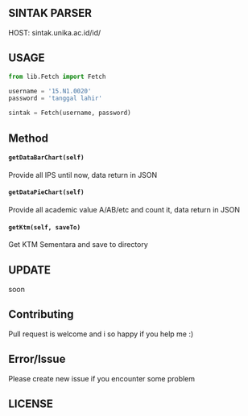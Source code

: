 ## SINTAK PARSER
HOST: sintak.unika.ac.id/id/

## USAGE
```python
from lib.Fetch import Fetch

username = '15.N1.0020'
password = 'tanggal lahir'

sintak = Fetch(username, password)
```

## Method
#### `getDataBarChart(self)`
Provide all IPS until now, data return in JSON

#### `getDataPieChart(self)`
Provide all academic value A/AB/etc and count it, data return in JSON

#### `getKtm(self, saveTo)`
Get KTM Sementara and save to directory

## UPDATE
soon

## Contributing
Pull request is welcome and i so happy if you help me :)

## Error/Issue
Please create new issue if you encounter some problem

## LICENSE
